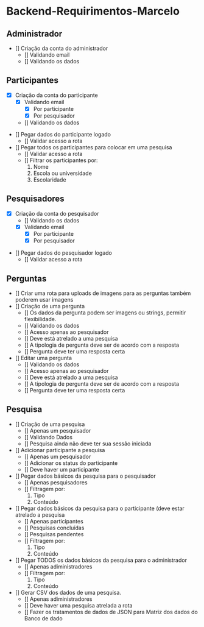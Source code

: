 # Backend-Requirimentos-Marcelo

## Administrador

- [] Criação da conta do administrador
  - [] Validando email
  - [] Validando os dados

## Participantes

- [x] Criação da conta do participante
  - [x] Validando email
    - [x] Por participante
    - [x] Por pesquisador
  - [] Validando os dados
- [] Pegar dados do participante logado
  - [] Validar acesso a rota
- [] Pegar todos os participantes para colocar em uma pesquisa
  - [] Validar acesso a rota
  - [] Filtrar os participantes por:
    1. Nome
    2. Escola ou universidade
    3. Escolaridade

## Pesquisadores

- [x] Criação da conta do pesquisador
  - [] Validando os dados
  - [x] Validando email
    - [x] Por participante
    - [x] Por pesquisador
- [] Pegar dados do pesquisador logado
  - [] Validar acesso a rota

## Perguntas

- [] Criar uma rota para uploads de imagens para as perguntas também poderem usar imagens
- [] Criação de uma pergunta
  - [] Os dados da pergunta podem ser imagens ou strings, permitir flexibilidade.
  - [] Validando os dados
  - [] Acesso apenas ao pesquisador
  - [] Deve está atrelado a uma pesquisa
  - [] A tipologia de pergunta deve ser de acordo com a resposta
  - [] Pergunta deve ter uma resposta certa
- [] Editar uma pergunta
  - [] Validando os dados
  - [] Acesso apenas ao pesquisador
  - [] Deve está atrelado a uma pesquisa
  - [] A tipologia de pergunta deve ser de acordo com a resposta
  - [] Pergunta deve ter uma resposta certa

## Pesquisa

- [] Criação de uma pesquisa
  - [] Apenas um pesquisador
  - [] Validando Dados
  - [] Pesquisa ainda não deve ter sua sessão iniciada
- [] Adicionar participante a pesquisa
  - [] Apenas um pesquisador
  - [] Adicionar os status do participante
  - [] Deve haver um participante
- [] Pegar dados básicos da pesquisa para o pesquisador
  - [] Apenas pesquisadores
  - [] Filtragem por:
    1. Tipo
    2. Conteúdo
- [] Pegar dados básicos da pesquisa para o participante (deve estar atrelado a pesquisa
  - [] Apenas participantes
  - [] Pesquisas concluídas
  - [] Pesquisas pendentes
  - [] Filtragem por:
    1. Tipo
    2. Conteúdo
- [] Pegar TODOS os dados básicos da pesquisa para o administrador
  - [] Apenas adiministradores
  - [] Filtragem por:
    1. Tipo
    2. Conteúdo
- [] Gerar CSV dos dados de uma pesquisa.
  - [] Apenas adiministradores
  - [] Deve haver uma pesquisa atrelada a rota
  - [] Fazer os tratamentos de dados de JSON para Matriz dos dados do Banco de dado
